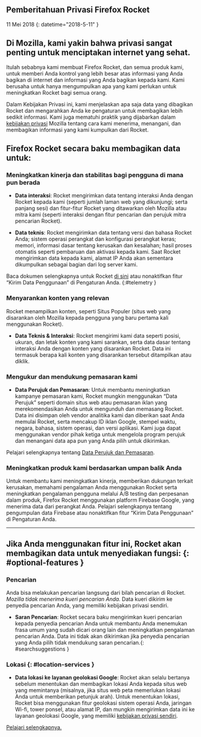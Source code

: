 ## <span class="privacy-header-firefox-rocket">Pemberitahuan Privasi</span> <span class="privacy-header-policy">Firefox Rocket</span>

11 Mei 2018
{: datetime="2018-5-11" }

## Di Mozilla, kami yakin bahwa privasi sangat penting untuk menciptakan internet yang sehat.

Itulah sebabnya kami membuat Firefox Rocket, dan semua produk kami, untuk memberi Anda kontrol yang lebih besar atas informasi yang Anda bagikan di internet dan informasi yang Anda bagikan kepada kami. Kami berusaha untuk hanya mengumpulkan apa yang kami perlukan untuk meningkatkan Rocket bagi semua orang.
 
Dalam Kebijakan Privasi ini, kami menjelaskan apa saja data yang dibagikan Rocket dan mengarahkan Anda ke pengaturan untuk membagikan lebih sedikit informasi. Kami juga mematuhi praktik yang dijabarkan dalam [kebijakan privasi](https://www.mozilla.org/privacy/) Mozilla tentang cara kami menerima, menangani, dan membagikan informasi yang kami kumpulkan dari Rocket.

## Firefox Rocket secara baku membagikan data untuk:

### Meningkatkan kinerja dan stabilitas bagi pengguna di mana pun berada

* __Data interaksi__: Rocket mengirimkan data tentang interaksi Anda dengan Rocket kepada kami (seperti jumlah laman web yang dikunjungi; serta panjang sesi) dan fitur-fitur Rocket yang ditawarkan oleh Mozilla atau mitra kami (seperti interaksi dengan fitur pencarian dan perujuk mitra pencarian Rocket).

* __Data teknis__: Rocket mengirimkan data tentang versi dan bahasa Rocket Anda; sistem operasi perangkat dan konfigurasi perangkat keras; memori, informasi dasar tentang kerusakan dan kesalahan; hasil proses otomatis seperti pembaruan dan aktivasi kepada kami.  Saat Rocket mengirimkan data kepada kami, alamat IP Anda akan sementara dikumpulkan sebagai bagian dari log server kami.  

Baca dokumen selengkapnya untuk Rocket [di sini](https://github.com/mozilla-tw/Rocket/wiki/Telemetry) atau nonaktifkan fitur “Kirim Data Penggunaan” di Pengaturan Anda. {:#telemetry }

### Menyarankan konten yang relevan

Rocket menampilkan konten, seperti Situs Populer (situs web yang disarankan oleh Mozilla kepada pengguna yang baru pertama kali menggunakan Rocket).

* __Data Teknis & Interaksi__: Rocket mengirimi kami data seperti posisi, ukuran, dan letak konten yang kami sarankan, serta data dasar tentang interaksi Anda dengan konten yang disarankan Rocket. Data ini termasuk berapa kali konten yang disarankan tersebut ditampilkan atau diklik.

### Mengukur dan mendukung pemasaran kami

* __Data Perujuk dan Pemasaran__: Untuk membantu meningkatkan kampanye pemasaran kami, Rocket mungkin menggunakan “Data Perujuk” seperti domain situs web atau pemasaran iklan yang merekomendasikan Anda untuk mengunduh dan memasang Rocket. Data ini disimpan oleh vendor analitika kami dan diberikan saat Anda memulai Rocket, serta mencakup ID iklan Google, stempel waktu, negara, bahasa, sistem operasi, dan versi aplikasi. Kami juga dapat menggunakan vendor pihak ketiga untuk mengelola program perujuk dan menangani data apa pun yang Anda pilih untuk dikirimkan.

Pelajari selengkapnya tentang [Data Perujuk dan Pemasaran](https://github.com/mozilla-tw/Rocket/wiki/Telemetry#install-campaign-tracking).

### Meningkatkan produk kami berdasarkan umpan balik Anda

Untuk membantu kami meningkatkan kinerja, memberikan dukungan terkait kerusakan, memahami pengalaman Anda menggunakan Rocket serta meningkatkan pengalaman pengguna melalui A/B testing dan perpesanan dalam produk, Firefox Rocket menggunakan platform Firebase Google, yang menerima data dari perangkat Anda. Pelajari selengkapnya tentang pengumpulan data Firebase atau nonaktifkan fitur “Kirim Data Penggunaan” di Pengaturan Anda.

---

## Jika Anda menggunakan fitur ini, Rocket akan membagikan data untuk menyediakan fungsi:  {: #optional-features }

### Pencarian

Anda bisa melakukan pencarian langsung dari bilah pencarian di Rocket.  _Mozilla tidak menerima kueri pencarian Anda._ Data kueri dikirim ke penyedia pencarian Anda, yang memiliki kebijakan privasi sendiri.  

* __Saran Pencarian__: Rocket secara baku mengirimkan kueri pencarian kepada penyedia pencarian Anda untuk membantu Anda menemukan frasa umum yang sudah dicari orang lain dan meningkatkan pengalaman pencarian Anda. Data ini tidak akan dikirimkan jika penyedia pencarian yang Anda pilih tidak mendukung saran pencarian.{: #searchsuggestions }
    
### Lokasi  {: #location-services }

* __Data lokasi ke layanan geolokasi Google__: Rocket akan selalu bertanya sebelum menentukan dan membagikan lokasi Anda kepada situs web yang memintanya (misalnya, jika situs web peta memerlukan lokasi Anda untuk memberikan petunjuk arah).  Untuk menentukan lokasi, Rocket bisa menggunakan fitur geolokasi sistem operasi Anda, jaringan Wi-fi, tower ponsel, atau alamat IP, dan mungkin mengirimkan data ini ke layanan geolokasi Google, yang memiliki [kebijakan privasi sendiri](https://www.google.com/privacy/lsf.html).

[Pelajari selengkapnya.](https://www.mozilla.org/firefox/geolocation/)

